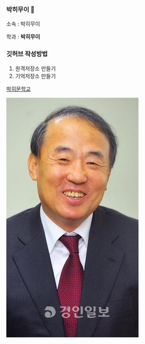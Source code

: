 ### 박히무이 👋
소속 : 박히무이

학과 : **박히무이**

### 깃허브 작성방법
1. 원격저장소 만들기
2. 기억저장소 만들기

[박히문학교](http://ync.ac.kr)

![박히문](./image.png)



<!--
**G1S30K/G1S30K** is a ✨ _special_ ✨ repository because its `README.md` (this file) appears on your GitHub profile.

Here are some ideas to get you started:

- 🔭 I’m currently working on ...
- 🌱 I’m currently learning ...
- 👯 I’m looking to collaborate on ...
- 🤔 I’m looking for help with ...
- 💬 Ask me about ...
- 📫 How to reach me: ...
- 😄 Pronouns: ...
- ⚡ Fun fact: ...
-->
